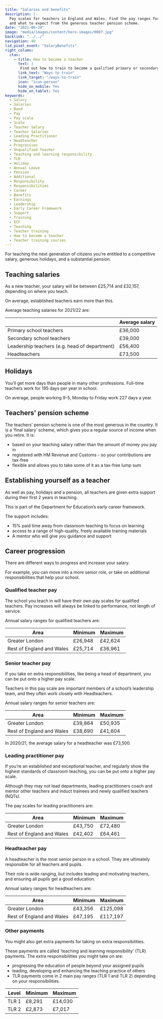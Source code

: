 ```yaml
---
title: "Salaries and benefits"
description: |-
  Pay scales for teachers in England and Wales. Find the pay ranges for different roles, how many days holiday teachers get each year, 
  and what to expect from the generous teacher pension scheme.
date: "2021-06-24"
image: "media/images/content/hero-images/0007.jpg"
backlink: "../../"
navigation: 40
lid_pixel_event: "SalaryBenefits"
right_column:
  ctas:
    - title: How to become a teacher
      text: |
       Find out how to train to become a qualified primary or secondary teacher in England.
      link_text: "Ways to train"
      link_target: "/ways-to-train"
      icon: "icon-person"
      hide_on_mobile: Yes
      hide_on_tablet: Yes
keywords:
  - Salary
  - Salaries
  - Band
  - Pay
  - Pay scale
  - Scale
  - Teacher Salary
  - Teacher Salaries
  - Leading Practitioner
  - Headteacher
  - Progression
  - Unqualified Teacher
  - Teaching and learning responsibility
  - TLR
  - Holiday
  - Annual Leave
  - Pension
  - Additional
  - Responsibility
  - Responsibilities
  - Career
  - Benefits
  - Earnings
  - Leadership
  - Early Career Framework
  - Support
  - Training
  - ECF
  - Teaching
  - Teacher training
  - How to become a teacher
  - Teacher training courses
---
```


For teaching the next generation of citizens you’re entitled to a competitive salary, generous holidays, and a substantial pension.

## Teaching salaries

As a new teacher, your salary will be between £25,714 and £32,157, depending on where you teach.

On average, established teachers earn more than this.

Average teaching salaries for 2021/22 are:

|                                               | Average salary |
| -------                                       | -----          | 
| Primary school teachers                       |    £36,000     |
| Secondary school teachers                     |    £39,000     |
| Leadership teachers (e.g. head of department) |    £56,400     |
| Headteachers                                  |    £73,500     |

## Holidays

You'll get more days than people in many other professions. Full-time teachers work for 195 days per year in school. 

On average, people working 9-5, Monday to Friday work 227 days a year.

## Teachers' pension scheme

The teachers’ pension scheme is one of the most generous in the country. It is a ‘final salary’ scheme, which gives you a regular source of income when you retire. It is:

* based on your teaching salary rather than the amount of money you pay in
* registered with HM Revenue and Customs - so your contributions are tax-free
* flexible and allows you to take some of it as a tax-free lump sum

## Establishing yourself as a teacher

As well as pay, holidays and a pension, all teachers are given extra support during their first 2 years in teaching. 

This is part of the Department for Education’s early career framework.

The support includes:

* 15% paid time away from classroom teaching to focus on learning
* access to a range of high-quality, freely available training materials
* A mentor who will give you guidance and support


## Career progression

There are different ways to progress and increase your salary.

For example, you can move into a more senior role, or take on additional responsibilities that help your school.



### Qualified teacher pay

The school you teach in will have their own pay scales for qualified teachers. Pay increases will always be linked to performance, not length of service.

Annual salary ranges for qualified teachers are:


| Area                                     | Minimum | Maximum |
| -------                                  | -----   | -----   |
| Greater London                           | £26,948 | £42,624 |
| Rest of England and Wales                | £25,714 | £36,961 |


### Senior teacher pay

If you take on extra responsibilities, like being a head of department, you can be put onto a higher pay scale.

Teachers in this pay scale are important members of a school’s leadership team, and they often work closely with Headteachers.

Annual salary ranges for senior teachers are:

| Area                          | Minimum | Maximum  |
| -------                       | -----   | -----    |
| Greater London                | £39,864 | £50,935  |
| Rest of England and Wales     | £38,690 | £41,604  |

In 2020/21, the average salary for a headteacher was £73,500.

### Leading practitioner pay

If you’re an established and exceptional teacher, and regularly show the highest standards of classroom teaching, you can be put onto a higher pay scale.

Although they may not lead departments, leading practitioners coach and mentor other teachers and induct trainees and newly qualified teachers (NQTs).

The pay scales for leading practitioners are:

| Area                          | Minimum | Maximum  |
| -------                       | -----   | -----    |
| Greater London                | £43,750 | £72,480  |
| Rest of England and Wales     | £42,402 | £64,461  |

### Headteacher pay

A headteacher is the most senior person in a school. They are ultimately responsible for all teachers and pupils. 

Their role is wide ranging, but includes leading and motivating teachers, and ensuring all pupils get a good education.

Annual salary ranges for headteachers are:

| Area                          | Minimum | Maximum   |
| -------                       | -----   | -----     |
| Greater London                | £43,356 | £125,098  |
| Rest of England and Wales     | £47,195 | £117,197  |

### Other payments

You might also get extra payments for taking on extra responsibilities.

These payments are called ‘teaching and learning responsibility’ (TLR) payments. The extra responsibilities you might take on are:

* progressing the education of people beyond your assigned pupils
* leading, developing and enhancing the teaching practice of others
* TLR payments come in 2 main pay ranges (TLR 1 and TLR 2) depending on your responsibilities.

| Level         | Minimum | Maximum   |
| -------       | -----   | -----  |
| TLR 1         | £8,291 | £14,030 |
| TLR 2         | £2,873 | £7,017  |
